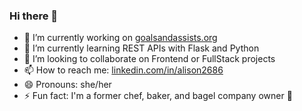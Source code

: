 ### Hi there 👋

<!--
**alison2686/alison2686** is a ✨ _special_ ✨ repository because its `README.md` (this file) appears on your GitHub profile.

Here are some ideas to get you started:

- 🔭 I’m currently working on ...
- 🌱 I’m currently learning ...
- 👯 I’m looking to collaborate on ...
- 🤔 I’m looking for help with ...
- 💬 Ask me about ...
- 📫 How to reach me: ...
- 😄 Pronouns: ...
- ⚡ Fun fact: ...
-->

- 🔭 I’m currently working on [goalsandassists.org](https://goalsandassists.org/)
- 🌱 I’m currently learning REST APIs with Flask and Python
- 👯 I’m looking to collaborate on Frontend or FullStack projects
- 📫 How to reach me: [linkedin.com/in/alison2686](https://www.linkedin.com/in/alison2686/)
- 😄 Pronouns: she/her
- ⚡ Fun fact: I'm a former chef, baker, and bagel company owner 🥯
